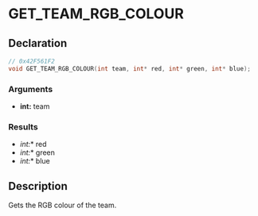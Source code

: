 # GET_TEAM_RGB_COLOUR

## Declaration
```cpp
// 0x42F561F2
void GET_TEAM_RGB_COLOUR(int team, int* red, int* green, int* blue);
```

### Arguments
- **int:** team

### Results
- **int*:** red
- **int*:** green
- **int*:** blue

## Description
Gets the RGB colour of the team.